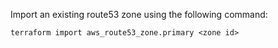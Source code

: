 Import an existing route53 zone using the following command:

```
terraform import aws_route53_zone.primary <zone id>
```